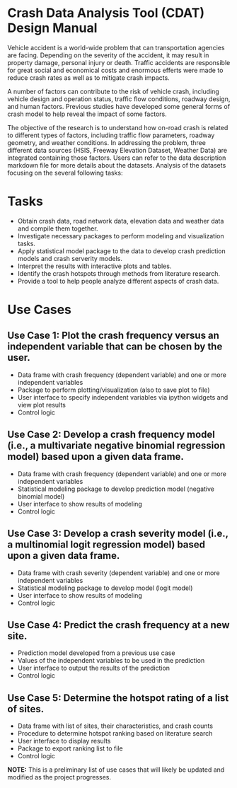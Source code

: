 # Crash Data Analysis Tool (CDAT) Design Manual

Vehicle accident is a world-wide problem that can transportation agencies are facing. Depending on the severity of the accident, it may result in property damage, personal injury or death. Traffic accidents are responsible for great social and economical costs and enormous efferts were made to reduce crash rates as well as to mitigate crash impacts.

A number of factors can contribute to the risk of vehicle crash, including vehicle design and operation status, traffic flow conditions, roadway design, and human factors. Previous studies have developed some general forms of crash model to help reveal the impact of some factors.

The objective of the research is to understand how on-road crash is related to different types of factors, including traffic flow parameters, roadway geometry, and weather conditions. In addressing the problem, three different data sources (HSIS, Freeway Elevation Dataset, Weather Data) are integrated containing those factors. Users can refer to the data description markdown file for more details about the datasets. Analysis of the datasets focusing on the several following tasks:

# Tasks
- Obtain crash data, road network data, elevation data and weather data and compile them together.
- Investigate necessary packages to perform modeling and visualization tasks.
- Apply statistical model package to the data to develop crash prediction models and crash serverity models.
- Interpret the results with interactive plots and tables.
- Identify the crash hotspots through methods from literature research.
- Provide a tool to help people analyze different aspects of crash data.

# Use Cases

## Use Case 1: Plot the crash frequency versus an independent variable that can be chosen by the user.
- Data frame with crash frequency (dependent variable) and one or more independent variables
- Package to perform plotting/visualization (also to save plot to file)
- User interface to specify independent variables via ipython widgets and view plot results
- Control logic

## Use Case 2: Develop a crash frequency model (i.e., a multivariate negative binomial regression model) based upon a given data frame.
- Data frame with crash frequency (dependent variable) and one or more independent variables
- Statistical modeling package to develop prediction model (negative binomial model)
- User interface to show results of modeling
- Control logic

## Use Case 3: Develop a crash severity model (i.e., a multinomial logit regression model) based upon a given data frame.
- Data frame with crash severity (dependent variable) and one or more independent variables
- Statistical modeling package to develop model (logit model)
- User interface to show results of modeling
- Control logic

## Use Case 4: Predict the crash frequency at a new site.
- Prediction model developed from a previous use case
- Values of the independent variables to be used in the prediction
- User interface to output the results of the prediction
- Control logic

## Use Case 5: Determine the hotspot rating of a list of sites.
- Data frame with list of sites, their characteristics, and crash counts
- Procedure to determine hotspot ranking based on literature search
- User interface to display results
- Package to export ranking list to file
- Control logic

**NOTE:** This is a preliminary list of use cases that will likely be updated and modified as the project progresses.
